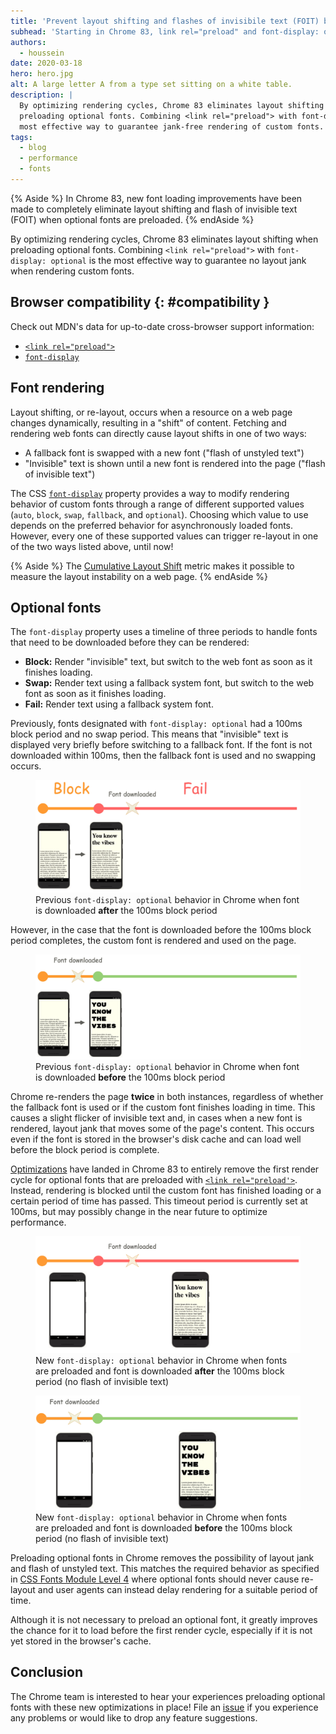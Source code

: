 ```yaml
---
title: 'Prevent layout shifting and flashes of invisibile text (FOIT) by preloading optional fonts'
subhead: 'Starting in Chrome 83, link rel="preload" and font-display: optional can be combined to remove layout jank completely'
authors:
  - houssein
date: 2020-03-18
hero: hero.jpg
alt: A large letter A from a type set sitting on a white table.
description: |
  By optimizing rendering cycles, Chrome 83 eliminates layout shifting when
  preloading optional fonts. Combining <link rel="preload"> with font-display: optional is the
  most effective way to guarantee jank-free rendering of custom fonts.
tags:
  - blog
  - performance
  - fonts
---
```


{% Aside %}
  In Chrome 83, new font loading improvements have been made to completely eliminate layout shifting and flash of invisible text (FOIT) when optional fonts are preloaded.
{% endAside %}

By optimizing rendering cycles, Chrome 83 eliminates layout shifting when preloading optional fonts.
Combining `<link rel="preload">` with `font-display: optional` is the most effective way to
guarantee no layout jank when rendering custom fonts.

## Browser compatibility {: #compatibility }

Check out MDN's data for up-to-date cross-browser support information:

* [`<link rel="preload">`](https://developer.mozilla.org/docs/Web/HTML/Preloading_content#Browser_compatibility)
* [`font-display`](https://developer.mozilla.org/docs/Web/CSS/@font-face/font-display#Browser_compatibility)

## Font rendering

Layout shifting, or re-layout, occurs when a resource on a web page changes dynamically, resulting in
a "shift" of content. Fetching and rendering web fonts can directly cause layout shifts in one of
two ways:

-  A fallback font is swapped with a new font ("flash of unstyled text")
-  "Invisible" text is shown until a new font is rendered into the page ("flash of invisible text")

The CSS [`font-display`](https://font-display.glitch.me/) property provides a way to modify
rendering behavior of custom fonts through a range of different supported values (`auto`, `block`,
`swap`, `fallback`, and `optional`). Choosing which value to use depends on the preferred behavior
for asynchronously loaded fonts. However, every one of these supported values can trigger re-layout
in one of the two ways listed above, until now!

{% Aside %}
  The [Cumulative Layout Shift](https://web.dev/cls/) metric makes it possible to measure the layout
  instability on a web page.
{% endAside %}

## Optional fonts

The `font-display` property uses a timeline of three periods to handle fonts that need to be
downloaded before they can be rendered:

-  **Block:** Render "invisible" text, but switch to the web font as soon as it finishes loading.
-  **Swap:** Render text using a fallback system font, but switch to the web font as soon as it
   finishes loading.
-  **Fail:** Render text using a fallback system font.

Previously, fonts designated with `font-display: optional` had a 100ms block period and no swap
period. This means that "invisible" text is displayed very briefly before switching to a fallback
font. If the font is not downloaded within 100ms, then the fallback font is used and no swapping
occurs.

<figure class="w-figure">
  <img src="./previous-behavior-fail.png" alt="Diagram showing previous optional font behavior when font fails to load">
  <figcaption class="w-figcaption">Previous <code>font-display: optional</code> behavior in Chrome when font is downloaded <b>after</b> the 100ms block period</figcaption>
</figure>

However, in the case that the font is downloaded before the 100ms block period completes, the custom
font is rendered and used on the page.

<figure class="w-figure">
  <img src="./previous-behavior-pass.png" alt="Diagram showing previous optional font behavior when font loads in time">
  <figcaption class="w-figcaption">Previous <code>font-display: optional</code> behavior in Chrome when font is downloaded <b>before</b> the 100ms block period</figcaption>
</figure>

Chrome re-renders the page **twice** in both instances, regardless of whether the fallback font
is used or if the custom font finishes loading in time. This causes a slight flicker of invisible
text and, in cases when a new font is rendered, layout jank that moves some of the page's content.
This occurs even if the font is stored in the browser's disk cache and can load well before the
block period is complete.

[Optimizations](https://bugs.chromium.org/p/chromium/issues/detail?id=1040632) have landed in Chrome 83 to entirely remove the first render cycle for optional fonts
that are preloaded with [`<link rel="preload'>`](https://web.dev/codelab-preload-web-fonts/).
Instead, rendering is blocked until the custom font has finished loading or a certain period of time
has passed. This timeout period is currently set at 100ms, but may possibly change in the near
future to optimize performance.

<figure class="w-figure">
  <img src="./new-behavior-fail.png" alt="Diagram showing new preloaded optional font behavior when font fails to load">
  <figcaption class="w-figcaption">New <code>font-display: optional</code> behavior in Chrome when fonts are preloaded and font is downloaded <b>after</b> the 100ms block period (no flash of invisible text)</figcaption>
</figure>

<figure class="w-figure">
  <img src="./new-behavior-pass.png" alt="Diagram showing new preloaded optional font behavior when font loads in time">
  <figcaption class="w-figcaption">New <code>font-display: optional</code> behavior in Chrome when fonts are preloaded and font is downloaded <b>before</b> the 100ms block period (no flash of invisible text)</figcaption>
</figure>

Preloading optional fonts in Chrome removes the possibility of layout jank and flash of unstyled
text. This matches the required behavior as specified in [CSS Fonts Module Level
4](https://drafts.csswg.org/css-fonts-4/#valdef-font-face-font-display-optional) where optional
fonts should never cause re-layout and user agents can instead delay rendering for a suitable period
of time.

Although it is not necessary to preload an optional font, it greatly improves the chance for it to
load before the first render cycle, especially if it is not yet stored in the browser's
cache.

## Conclusion

The Chrome team is interested to hear your experiences preloading optional fonts with these new optimizations in
place! File an [issue](https://bugs.chromium.org/p/chromium/issues/entry) if you experience any
problems or would like to drop any feature suggestions.
